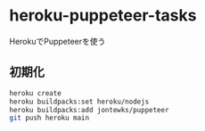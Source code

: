 # heroku-puppeteer-tasks

HerokuでPuppeteerを使う

## 初期化

```bash
heroku create
heroku buildpacks:set heroku/nodejs
heroku buildpacks:add jontewks/puppeteer
git push heroku main
```
